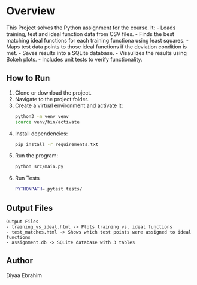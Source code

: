 # Overview

This Project solves the Python assignment for the course. It:
    - Loads training, test and ideal function data from CSV files.
    - Finds the best matching ideal functions for each training functiona using least squares. 
    - Maps test data points to those ideal functions if the deviation condition is met.
    - Saves results into a SQLite database.
    - Visaulizes the results using Bokeh plots.
    - Includes unit tests to verify functionality.


## How to Run

1. Clone or download the project.
2. Navigate to the project folder.
3. Create a virtual environment and activate it:
    ```bash
    python3 -m venv venv 
    source venv/bin/activate
    ```
4. Install dependencies:
    ```bash
    pip install -r requirements.txt
    ```
5. Run the program:
    ```bash
    python src/main.py
    ```
6. Run Tests
    ```bash
    PYTHONPATH=.pytest tests/
    ```

## Output Files
    Output Files
    - training_vs_ideal.html -> Plots training vs. ideal functions
    - test_matches.html -> Shows which test points were assigned to ideal functions
    - assignment.db -> SQLite database with 3 tables
    
## Author

Diyaa Ebrahim  

